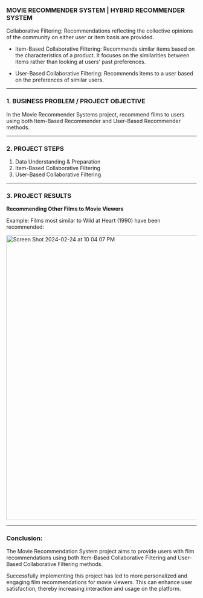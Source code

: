 ###  MOVIE RECOMMENDER SYSTEM | HYBRID RECOMMENDER SYSTEM

Collaborative Filtering: Recommendations reflecting the collective opinions of the community on either user or item basis are provided.

- Item-Based Collaborative Filtering: Recommends similar items based on the characteristics of a product. It focuses on the similarities between items rather than looking at users' past preferences.

- User-Based Collaborative Filtering: Recommends items to a user based on the preferences of similar users.


______________________________


### 1. BUSINESS PROBLEM / PROJECT OBJECTIVE
 
In the Movie Recommender Systems project, recommend films to users using both Item-Based Recommender and User-Based Recommender methods.

______________________________

### 2. PROJECT STEPS

1. Data Understanding & Preparation
2. Item-Based Collaborative Filtering
3. User-Based Collaborative Filtering


______________________________

### 3. PROJECT RESULTS

**Recommending Other Films to Movie Viewers**

Example: Films most similar to Wild at Heart (1990) have been recommended:


<img width="755" alt="Screen Shot 2024-02-24 at 10 04 07 PM" src="https://github.com/gozdemadendere/My_Portfolio_Projects_/assets/90986708/7922ab57-0804-4543-a21b-e79aeeb93fdf">


__________________________________
### Conclusion:

The Movie Recommendation System project aims to provide users with film recommendations using both Item-Based Collaborative Filtering and User-Based Collaborative Filtering methods.

Successfully implementing this project has led to more personalized and engaging film recommendations for movie viewers. This can enhance user satisfaction, thereby increasing interaction and usage on the platform.





